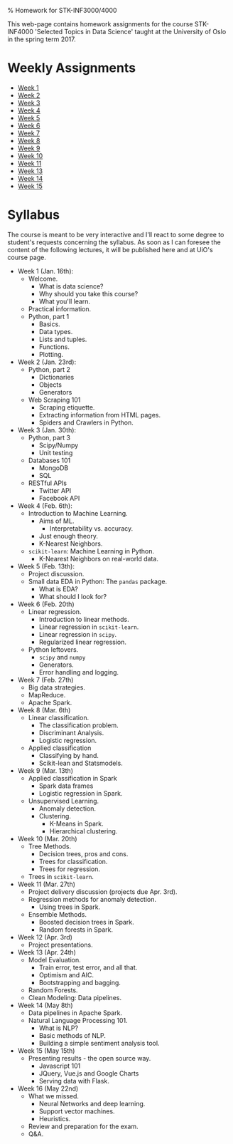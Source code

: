 % Homework for STK-INF3000/4000

This web-page contains homework assignments for the course STK-INF4000
'Selected Topics in Data Science' taught at the University of Oslo in
the spring term 2017.

# Weekly Assignments

- [Week 1](week1.html)
- [Week 2](week2.html)
- [Week 3](week3.html)
- [Week 4](week4.html)
- [Week 5](week5.html)
- [Week 6](week6.html)
- [Week 7](week7.html)
- [Week 8](week8.html)
- [Week 9](week9.html)
- [Week 10](week10.html)
- [Week 11](week11.html)
- [Week 13](week13.html)
- [Week 14](week14.html)
- [Week 15](week15.html)

# Syllabus

The course is meant to be very interactive and I'll react to some
degree to student's requests concerning the syllabus. As soon as I can
foresee the content of the following lectures, it will be published
here and at UiO's course page.

- Week 1 (Jan. 16th):
    - Welcome.
        - What is data science?
        - Why should you take this course?
        - What you'll learn.
    - Practical information.
    - Python, part 1
        - Basics.
        - Data types.
        - Lists and tuples.
        - Functions.
        - Plotting.
- Week 2 (Jan. 23rd):
    - Python, part 2
        - Dictionaries
        - Objects
        - Generators
    - Web Scraping 101
        - Scraping etiquette.
        - Extracting information from HTML pages.
        - Spiders and Crawlers in Python.
- Week 3 (Jan. 30th):
    - Python, part 3
        - Scipy/Numpy
        - Unit testing
    - Databases 101
        - MongoDB
        - SQL
    - RESTful APIs
        - Twitter API
        - Facebook API
- Week 4 (Feb. 6th):
    - Introduction to Machine Learning.
        - Aims of ML.
            - Interpretability vs. accuracy.
        - Just enough theory.
        - K-Nearest Neighbors.
    - `scikit-learn`: Machine Learning in Python.
        - K-Nearest Neighbors on real-world data.
- Week 5 (Feb. 13th):
    - Project discussion.
    - Small data EDA in Python: The `pandas` package.
        - What is EDA?
        - What should I look for?
- Week 6 (Feb. 20th)
    - Linear regression.
        - Introduction to linear methods.
        - Linear regression in `scikit-learn`.
        - Linear regression in `scipy`.
        - Regularized linear regression.
    - Python leftovers.
        - `scipy` and `numpy`
        - Generators.
        - Error handling and logging.
- Week 7 (Feb. 27th)
    - Big data strategies.
    - MapReduce.
    - Apache Spark.
- Week 8 (Mar. 6th)
    - Linear classification.
        - The classification problem.
        - Discriminant Analysis.
        - Logistic regression.
    - Applied classification
        - Classifying by hand.
        - Scikit-lean and Statsmodels.
- Week 9 (Mar. 13th)
    - Applied classification in Spark
        - Spark data frames
        - Logistic regression in Spark.
    - Unsupervised Learning.
        - Anomaly detection.
        - Clustering.
            - K-Means in Spark.
            - Hierarchical clustering.
- Week 10 (Mar. 20th)
    - Tree Methods.
        - Decision trees, pros and cons.
        - Trees for classification.
        - Trees for regression.
    - Trees in `scikit-learn`.
- Week 11 (Mar. 27th)
    - Project delivery discussion (projects due Apr. 3rd).
    - Regression methods for anomaly detection.
        - Using trees in Spark.
    - Ensemble Methods.
        - Boosted decision trees in Spark.
        - Random forests in Spark.
- Week 12 (Apr. 3rd)
    - Project presentations.
- Week 13 (Apr. 24th)
    - Model Evaluation.
        - Train error, test error, and all that.
        - Optimism and AIC.
        - Bootstrapping and bagging.
    - Random Forests.
    - Clean Modeling: Data pipelines.
- Week 14 (May 8th)
    - Data pipelines in Apache Spark.
	- Natural Language Processing 101.
         - What is NLP?
         - Basic methods of NLP.
         - Building a simple sentiment analysis tool.
- Week 15 (May 15th)
    - Presenting results - the open source way.
        - Javascript 101
        - JQuery, Vue.js and Google Charts
		- Serving data with Flask.
- Week 16 (May 22nd)
    - What we missed.
        - Neural Networks and deep learning.
        - Support vector machines.
        - Heuristics.
    - Review and preparation for the exam.
    - Q&A.
